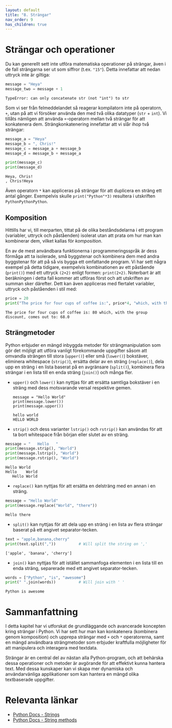 ```yaml
---
layout: default
title: "8. Strängar"
nav_order: 9
has_children: true
---
```


# Strängar och operationer
Du kan generellt sett inte utföra matematiska operationer på strängar, även i de fall strängarna ser ut som siffror (t.ex. `"15"`). Detta innefattar att nedan uttryck inte är giltiga:
```python
message = "Heya"
message_two = message + 1
```
<div class="code-example" markdown="1">
<pre><code>TypeError: can only concatenate str (not "int") to str</code></pre>
</div>

Som vi ser från felmeddelandet så reagerar kompilatorn inte på operatorn, `+`, utan på att vi försöker använda den med två olika datatyper (`str` + `int`). Vi tillåts nämligen att använda `+`-operatorn mellan två strängar för att konkatenera dem. Strängkonkatenering innefattar att vi slår ihop två strängar:
```python
message_a = "Heya"
message_b = ", Chris!"
message_c = message_a + message_b
message_d = message_b + message_a

print(message_c)
print(message_d)
```
<div class="code-example" markdown="1">
<pre><code>Heya, Chris!
, Chris!Heya</code></pre>
</div>

Även operatorn `*` kan appliceras på strängar för att duplicera en sträng ett antal gånger. Exempelvis skulle `print("Python"*3)` resultera i utskriften `PythonPythonPython`.

## Komposition
Hittills har vi, till merparten, tittat på de olika beståndsdelarna i ett program (variabler, uttryck och påståenden) isolerat utan att prata om hur man kan kombinerar dem, vilket kallas för _komposition_.

En av de mest användbara funktionerna i programmeringsspråk är dess förmåga att ta isolerade, små byggstenar och kombinera dem med andra byggstenar för att på så vis bygga ett omfattande program. Vi har sett några exempel på detta tidigare, exempelvis kombinationen av ett påstående (`print()`) med ett uttryck `(2+2)` enligt formen: `print(2+2)`. Noterbart är att beräkningen i detta fall kommer att utföras först och att utskriften av summan sker därefter. Dett kan även appliceras med flertalet variabler, uttryck och påståenden i stil med:
```python
price = 20
print("The price for four cups of coffee is:", price*4, "which, with the group discount, comes out to:", price*4 - ((price*4)/100)*15)
```
<div class="code-example" markdown="1">
<pre><code>The price for four cups of coffee is: 80 which, with the group discount, comes out to: 68.0</code></pre>
</div>

## Strängmetoder
Python erbjuder en mängd inbyggda metoder för strängmanipulation som gör det möjligt att utföra vanligt förekommande uppgifter såsom att omvandla strängen till stora (`upper()`) eller små (`lower()`) bokstäver, eliminera whitespace (`strip()`), ersätta delar av en sträng (`replace()`), dela upp en sträng i en lista baserat på en avgränsare (`split()`), kombinera flera strängar i en lista till en enda sträng (`join()`) och många fler.

<ul>
   <li> <code>upper()</code> och <code>lower()</code> kan nyttjas för att ersätta samtliga bokstäver i en sträng med dess motsvarande versal respektive gemen.
   <div class="highlight"><pre class="highlight"><code>message = "Hello World"
print(message.lower())                      
print(message.upper())</code></pre></div>

<div class="code-example" markdown="1">
<pre><code>hello world
HELLO WORLD
</code></pre>
</div>
</li>
</ul>

* `strip()` och dess varianter `lstrip()` och `rstrip()` kan användas för att ta bort whitespace från början eller slutet av en sträng.
 ```python
message = "   Hello   "
print(message.strip(), "World")                       
print(message.lstrip(), "World")  
print(message.rstrip(), "World")                    
```
<div class="code-example" markdown="1">
<pre><code>Hello World
Hello    World
   Hello World</code></pre>
</div>

* `replace()` kan nyttjas för att ersätta en delsträng med en annan i en sträng.
```python
message = "Hello World"
print(message.replace("World", "there"))                         
```
<div class="code-example" markdown="1">
<pre><code>Hello there</code></pre>
</div>

* `split()` kan nyttjas för att dela upp en sträng i en lista av flera strängar baserat på ett angivet separator-tecken. 
```python
text = "apple,banana,cherry"
print(text.split(","))          # Will split the string on ','                  
```
<div class="code-example" markdown="1">
<pre><code>['apple', 'banana', 'cherry']</code></pre>
</div>

* `join()` kan nyttjas för att istället sammanfoga elementen i en lista till en enda sträng, separerade med ett angivet separator-tecken.
```python
words = ["Python", "is", "awesome"]
print(" ".join(words))          # Will join with ' '               
```
<div class="code-example" markdown="1">
<pre><code>Python is awesome</code></pre>
</div>

# Sammanfattning
I detta kapitel har vi utforskat de grundläggande och avancerade koncepten kring strängar i Python. Vi har sett hur man kan konkatenera (kombinera genom komposition) och upprepa strängar med `+` och `*` operatorerna, samt en mängd användbara strängmetoder som erbjuder kraftfulla möjligheter för att manipulera och interagera med textdata.

Strängar är en central del av nästan alla Python-program, och att behärska dessa operationer och metoder är avgörande för att effektivt kunna hantera text. Med dessa kunskaper kan vi skapa mer dynamiska och användarvänliga applikationer som kan hantera en mängd olika textbaserade uppgifter.

# Relevanta länkar
* [Python Docs - Strings](https://docs.python.org/3/library/stdtypes.html#text-sequence-type-str)
* [Python Docs - String methods](https://docs.python.org/3/library/stdtypes.html#string-methods)